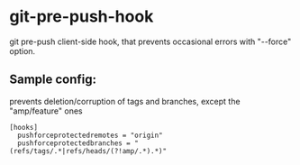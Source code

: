 git-pre-push-hook
=================

git pre-push client-side hook, that prevents occasional errors with "--force" option.

## Sample config:

prevents deletion/corruption of tags and branches, except the "amp/feature" ones

```
[hooks]
  pushforceprotectedremotes = "origin"
  pushforceprotectedbranches = "(refs/tags/.*|refs/heads/(?!amp/.*).*)"
```

